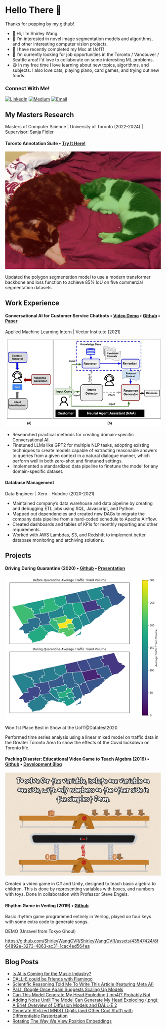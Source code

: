 # Hello There 👋 

<!---
ShirleyWangCVR/ShirleyWangCVR is a ✨ special ✨ repository because its `README.md` (this file) appears on your GitHub profile.
You can click the Preview link to take a look at your changes.
--->
Thanks for popping by my github!

- 👋 Hi, I’m Shirley Wang.
- 👀 I’m interested in novel image segmentation models and algorithms, and other interesting computer vision projects.
- 🌱 I have recently completed my Msc at UofT!
- 🔭 I’m currently looking for job opportunities in the Toronto / Vancouver / Seattle area! I'd love to collaborate on some interesting ML problems.
- 😄 In my free time I love learning about new topics, algorithms, and subjects. I also love cats, playing piano, card games, and trying out new foods.

### Connect With Me!

<a href="https://www.linkedin.com/in/shirley-yuemeng-wang/" target="_blank"><img alt="LinkedIn" src="https://img.shields.io/badge/linkedin-%230077B5.svg?&style=for-the-badge&logo=linkedin&logoColor=white" /></a>    <a href="https://medium.com/@shirleywangcvr" target="_blank"><img alt="Medium" src="https://img.shields.io/badge/medium-%2312100E.svg?&style=for-the-badge&logo=medium&logoColor=white" /></a>   <a href="mailto:shirleywang@hotmail.ca" target="_blank"><img alt="Email" src="https://img.shields.io/badge/Gmail-D14836?&style=for-the-badge&logo=Gmail&logoColor=white" /></a> 

## My Masters Research

Masters of Computer Science | University of Toronto (2022-2024) | Supervisor: Sanja Fidler

#### Toronto Annotation Suite  •  [Try It Here!](https://aidemos.cs.toronto.edu/toras/landing) 

![Segmentation](cats.png)

Updated the polygon segmentation model to use a modern transformer backbone and loss function to achieve 85% IoU on five commercial segmentation datasets.

## Work Experience

#### Conversational AI for Customer Service Chatbots  •  [Video Demo](https://youtu.be/B1clXX_V1bQ?si=TUZSaT30pYu5dBIJ)  •  [Github](https://github.com/VectorInstitute/NAA/tree/main)  •  [Paper](https://aclanthology.org/2022.emnlp-industry.44/)

Applied Machine Learning Intern | Vector Institute (2021)

![Conversational AI](naa.jpg)

- Researched practical methods for creating domain-specific Conversational AI.
- Finetuned LLMs like GPT2 for multiple NLP tasks, adopting existing techniques to create models capable of extracting reasonable answers to queries from a given context in a natural dialogue manner, which perform well in both zero-shot and finetuned settings.
- Implemented a standardized data pipeline to finetune the model for any domain-specific dataset.

#### Database Management

Data Engineer | Xero - Hubdoc (2020-2021)

- Maintained company’s data warehouse and data pipeline by creating and debugging ETL jobs using SQL, Javascript, and Python.
- Mapped out dependencies and created new DAGs to migrate the company data pipeline from a hard-coded schedule to Apache Airflow.
- Created dashboards and tables of KPIs for monthly reporting and other requirements.
- Worked with AWS Lambdas, S3, and Redshift to implement better database monitoring and archiving solutions.


## Projects


#### Driving During Quarantine (2020)  •  [Github](https://github.com/DataFestUofT/submit-project-shirley_eva/)  •  [Presentation](https://github.com/DataFestUofT/submit-project-shirley_eva/blob/master/DatafestSlideDeck.pdf)

![Heatmap](torontoheatmap.png)

Won 1st Place Best in Show at the UofT@Datafest2020.

Performed time series analysis using a linear mixed model on traffic data in the Greater Toronto Area to show the effects of the Covid lockdown on Toronto life.


#### Packing Disaster: Educational Video Game to Teach Algebra (2019)  •  [Github](https://github.com/ShirleyWangCVR/PackingDisasterV2)  •  [Development Blog](https://csc399shirty.home.blog/)

![Game Demonstration](solving.png)

Created a video game in C# and Unity, designed to teach basic algebra to children. This is done by representing variables with boxes, and numbers with toys. Done in collaboration with Professor Steve Engels.


#### Rhythm Game in Verilog (2019)  •  [Github](https://github.com/ShirleyWangCVR/CSC258-Rhythm-Game/)

Basic rhythm game programmed entirely in Verilog, played on four keys with some extra code to generate songs.

DEMO (Unravel from Tokyo Ghoul)


https://github.com/ShirleyWangCVR/ShirleyWangCVR/assets/43547424/8f64892e-3273-4863-ac31-1cac4ed564ea






## Blog Posts

- [Is AI is Coming for the Music Industry?](https://medium.com/demistify/is-ai-is-coming-for-the-music-industry-885c11efbac2)
- [DALL-E could be Friends with Flamingo](https://medium.com/demistify/dall-e-could-be-friends-with-flamingo-49440fcbbdab)
- [Scientific Reasoning Told Me To Write This Article (featuring Meta AI)](https://medium.com/demistify/scientific-reasoning-told-me-to-write-this-article-featuring-meta-ai-8ad38452611)
- [PaLI: Google Once Again Suggests Scaling Up Models](https://medium.com/demistify/pali-google-once-again-suggests-scaling-up-models-867b22c1136d)
- [Can This Model Generate My Head Exploding (.mp4)? Probably Not](https://medium.com/demistify/can-this-model-generate-my-head-exploding-mp4-probably-not-f39c866b5ad7)
- [Adding Noise Until The Model Can Generate My Head Exploding (.png): A Brief Overview of Diffusion Models and DALL-E 2](https://medium.com/demistify/adding-noise-until-the-model-can-generate-my-head-exploding-png-7e31f672dd3c)
- [Generate Stylized MNIST Digits (and Other Cool Stuff) with Differentiable Rasterization](https://utorontomist.medium.com/generate-stylized-mnist-digits-and-other-cool-stuff-with-differentiable-rasterization-faa757e8cc4)
- [Rotating The Way We View Position Embeddings](https://utorontomist.medium.com/rotating-the-way-we-view-position-embeddings-8a5aebc9ee1)





